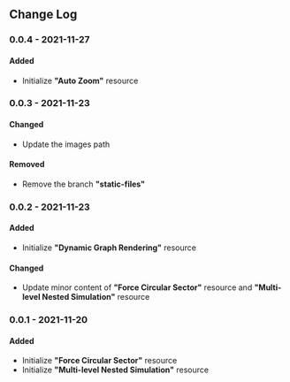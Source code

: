 ## Change Log

### 0.0.4 - 2021-11-27

#### Added

- Initialize **"Auto Zoom"** resource

### 0.0.3 - 2021-11-23

#### Changed

- Update the images path

#### Removed

- Remove the branch **"static-files"** 

### 0.0.2 - 2021-11-23

#### Added

- Initialize **"Dynamic Graph Rendering"** resource

#### Changed

- Update minor content of **"Force Circular Sector"** resource and **"Multi-level Nested Simulation"** resource

### 0.0.1 - 2021-11-20

#### Added

- Initialize **"Force Circular Sector"** resource
- Initialize **"Multi-level Nested Simulation"** resource
